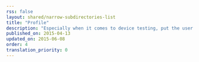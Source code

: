 ```yaml
---
rss: false
layout: shared/narrow-subdirectories-list
title: "Profile"
description: "Especially when it comes to device testing, put the user first."
published_on: 2015-04-13
updated_on: 2015-06-08
order: 4
translation_priority: 0
---
```

